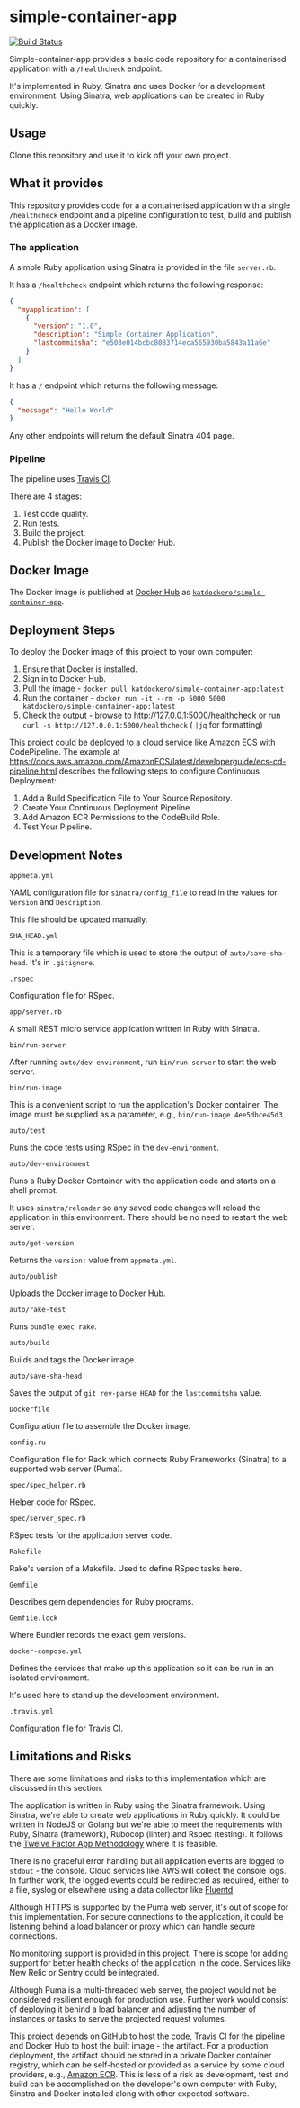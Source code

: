 # simple-container-app
[![Build Status](https://travis-ci.org/katherinelim/simple-container-app.svg?branch=master)](https://travis-ci.org/katherinelim/simple-container-app)

Simple-container-app provides a basic code repository for a containerised
application with a `/healthcheck` endpoint.

It's implemented in Ruby, Sinatra and uses Docker for a development environment.
Using Sinatra, web applications can be created in Ruby quickly.

## Usage

Clone this repository and use it to kick off your own project.

## What it provides

This repository provides code for a a containerised application with
a single `/healthcheck` endpoint and a pipeline configuration to test,
build and publish the application as a Docker image.

### The application

A simple Ruby application using Sinatra is provided in the file `server.rb`.

It has a `/healthcheck` endpoint which returns the following response:

```JSON
{
  "myapplication": [
    {
      "version": "1.0",
      "description": "Simple Container Application",
      "lastcommitsha": "e503e014bcbc8083714eca565930ba5843a11a6e"
    }
  ]
}
```

It has a `/` endpoint which returns the following message:

```JSON
{
  "message": "Hello World"
}
```

Any other endpoints will return the default Sinatra 404 page.

### Pipeline

The pipeline uses [Travis CI](https://travis-ci.com).

There are 4 stages:

1. Test code quality.
2. Run tests.
3. Build the project.
4. Publish the Docker image to Docker Hub.

## Docker Image

The Docker image is published at [Docker Hub](https://hub.docker.com) as
[`katdockero/simple-container-app`](https://hub.docker.com/r/katdockero/simple-container-app).

## Deployment Steps

To deploy the Docker image of this project to your own computer:

1. Ensure that Docker is installed.
2. Sign in to Docker Hub.
3. Pull the image - `docker pull katdockero/simple-container-app:latest`
4. Run the container - `docker run -it --rm -p 5000:5000 katdockero/simple-container-app:latest`
5. Check the output - browse to http://127.0.0.1:5000/healthcheck or run `curl -s http://127.0.0.1:5000/healthcheck` ( `|jq` for formatting)

This project could be deployed to a cloud service like Amazon ECS with CodePipeline.
The example at https://docs.aws.amazon.com/AmazonECS/latest/developerguide/ecs-cd-pipeline.html
describes the following steps to configure Continuous Deployment:

1. Add a Build Specification File to Your Source Repository.
2. Create Your Continuous Deployment Pipeline.
3. Add Amazon ECR Permissions to the CodeBuild Role.
4. Test Your Pipeline.

## Development Notes

`appmeta.yml`

YAML configuration file for `sinatra/config_file` to read in the values for `Version` and `Description`.

This file should be updated manually.

`SHA_HEAD.yml`

This is a temporary file which is used to store the output of `auto/save-sha-head`. It's in `.gitignore`.

`.rspec`

Configuration file for RSpec.

`app/server.rb`

A small REST micro service application written in Ruby with Sinatra.

`bin/run-server`

After running `auto/dev-environment`, run `bin/run-server` to start the web server.

`bin/run-image`

This is a convenient script to run the application's Docker container. The image must be supplied as a parameter, e.g., `bin/run-image 4ee5dbce45d3`

`auto/test`

Runs the code tests using RSpec in the `dev-environment`.

`auto/dev-environment`

Runs a Ruby Docker Container with the application code and starts on a shell prompt.

It uses `sinatra/reloader` so any saved code changes will reload the application in this environment.
There should be no need to restart the web server.

`auto/get-version`

Returns the `version:` value from `appmeta.yml`.

`auto/publish`

Uploads the Docker image to Docker Hub.

`auto/rake-test`

Runs `bundle exec rake`.

`auto/build`

Builds and tags the Docker image.

`auto/save-sha-head`

Saves the output of `git rev-parse HEAD` for the `lastcommitsha` value.

`Dockerfile`

Configuration file to assemble the Docker image.

`config.ru`

Configuration file for Rack which connects Ruby Frameworks (Sinatra) to a supported web server (Puma).

`spec/spec_helper.rb`

Helper code for RSpec.

`spec/server_spec.rb`

RSpec tests for the application server code.

`Rakefile`

Rake's version of a Makefile. Used to define RSpec tasks here.

`Gemfile`

Describes gem dependencies for Ruby programs.

`Gemfile.lock`

Where Bundler records the exact gem versions.

`docker-compose.yml`

Defines the services that make up this application so it can be run in an isolated environment.

It's used here to stand up the development environment.

`.travis.yml`

Configuration file for Travis CI.

## Limitations and Risks

There are some limitations and risks to this implementation which are discussed in this section.

The application is written in Ruby using the Sinatra framework.
Using Sinatra, we're able to create web applications in Ruby quickly.
It could be written in NodeJS or Golang but we're able to meet the requirements with Ruby, Sinatra (framework), Rubocop (linter) and Rspec (testing).
It follows the [Twelve Factor App Methodology](https://12factor.net/) where it is feasible.

There is no graceful error handling but all application events are logged to `stdout` - the console.
Cloud services like AWS will collect the console logs.
In further work, the logged events could be redirected as required, either to a file,
syslog or elsewhere using a data collector like [Fluentd](https://www.fluentd.org/).

Although HTTPS is supported by the Puma web server, it's out of scope for this implementation.
For secure connections to the application, it could be listening behind a load balancer or proxy which can handle secure connections.

No monitoring support is provided in this project.
There is scope for adding support for better health checks of the application in the code.
Services like New Relic or Sentry could be integrated.

Although Puma is a multi-threaded web server, the project would not be considered resilient enough for production use.
Further work would consist of deploying it behind a load balancer and adjusting the number of instances or tasks to serve the projected request volumes.

This project depends on GitHub to host the code, Travis CI for the pipeline and Docker Hub to host the built image - the artifact.
For a production deployment, the artifact should be stored in a private Docker container registry, which can be self-hosted or
provided as a service by some cloud providers, e.g., [Amazon ECR](https://aws.amazon.com/ecr/).
This is less of a risk as development, test and build can be accomplished on the developer's own computer with Ruby, Sinatra and Docker installed along with other expected software.
